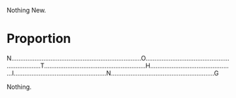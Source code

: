 Nothing New.
# Proportion
N.........................................................................O..................................................................T.........................................................H...............................................I....................................................N..........................................................G

Nothing.

